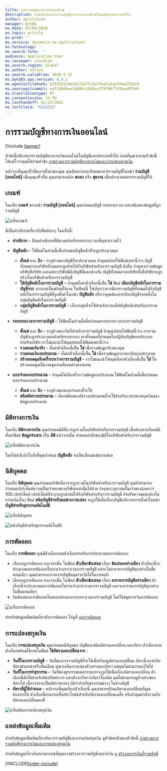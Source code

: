 ```yaml
---
title: การรวมบัญชีทางการเงินออนไลน์
description: หัวข้อนี้อธิบายการรวมบัญชีทางการเงินออนไลน์ในบัญชีแยกประเภททั่วไป
author: aprilolson
manager: AnnBe
ms.date: 07/09/2018
ms.topic: article
ms.prod: ''
ms.service: dynamics-ax-applications
ms.technology: ''
ms.search.form: ''
audience: Application User
ms.reviewer: roschlom
ms.search.region: Global
ms.author: aolson
ms.search.validFrom: 2018-5-31
ms.dyn365.ops.version: 8.0.1
ms.openlocfilehash: b25d52524d1b115a7513a73eafa1aef44e25562d
ms.sourcegitcommit: eaf330dbee1db96c20d5ac479f007747bea079eb
ms.translationtype: HT
ms.contentlocale: th-TH
ms.lasthandoff: 02/15/2021
ms.locfileid: "5212312"
---
```

# <a name="online-financial-consolidations"></a>การรวมบัญชีทางการเงินออนไลน์

[!include [banner](../includes/banner.md)]

หัวข้อนี้อธิบายการรวมบัญชีทางการเงินออนไลน์ในบัญชีแยกประเภททั่วไป ก่อนที่คุณจะอ่านหัวข้อนี้ ให้แน่ใจว่าคุณได้อ่านหัวข้อ [ภาพรวมการรวมบัญชีทางการเงินและการแปลงสกุลเงิน](financial-consolidations-currency-translation.md)

หลังจากที่คุณเสร็จสิ้นการตั้งค่าของคุณ คุณป้อนรายละเอียดของการรวมบัญชีในหน้า **รวมบัญชี [ออนไลน์]** เมื่อคุณเสร็จสิ้น คุณสามารถคลิก **ตกลง** หรือ **ชุดงาน** เพื่อประมวลผลการรวมบัญชีได้

## <a name="criteria"></a>เกณฑ์
ในแท็บ **เกณฑ์** ของหน้า **รวมบัญชี [ออนไลน์]** คุณกำหนดบัญชี รอบระยะเวลา และชนิดของข้อมูลที่ถูกรวมบัญชี

![แท็บเกณฑ์](./media/criteria-consolidate-online.png "แท็บเกณฑ์")

นี่เป็นคำอธิบายเกี่ยวกับฟิลด์ต่างๆ ในแท็บนี้:

- **คำอธิบาย** – ป้อนคำอธิบายที่ชัดเจนสำหรับรอบระยะเวลาที่คุณจะรวมไว้
- **บัญชีหลัก** – ใช้ฟิลด์ในส่วนนี้เพื่อกำหนดบัญชีหลักที่จะถูกประมวลผล

    - **ตั้งแต่** และ **ถึง** – ระบุช่วงของบัญชีที่จะประมวลผล ถ้าคุณปล่อยให้ฟิลด์เหล่านี้ว่าง บัญชีทั้งหมดจากบริษัททั้งหมดจะถูกย้ายไปยังบริษัทสำหรับการรวมบัญชี ดังนั้น ถ้าคุณจะรวมข้อมูลบริษัทสี่บริษัท และแต่ละบริษัทมีผังบัญชีที่แตกต่างกัน บัญชีทั้งหมดจากบริษัททั้งสี่บริษัทจะถูกสร้างในบริษัทสำหรับการรวมบัญชี
    - **ใช้บัญชีหลักในการรวมบัญชี** – ถ้าคุณตั้งค่าตัวเลือกนี้เป็น **ใช่** ฟิลด์ **เลือกบัญชีหลักในการรวมบัญชีจาก** จะกลายเป็นพร้อมใช้งาน ในฟิลด์นี้ ให้เลือกว่าควรมีการรวมบัญชีทั้งหมดไปยังบัญชีหลักในการรวมบัญชีที่ถูกตั้งค่าในหน้า **บัญชีหลัก** หรือว่าคุณต้องการเลือกบัญชีจากหนึ่งในกลุ่มบัญชีหลักในการรวมบัญชี
    - **กลุ่มบัญชีหลักในการรวมบัญชี** – เลือกกลุ่มที่จะใช้สำหรับการแม็ปบัญชีหลักสำหรับการรวมบัญชี

- **รอบระยะเวลาการรวมบัญชี** – ใช้ฟิลด์ในส่วนนี้เพื่อกำหนดรอบระยะเวลาการรวมบัญชี

    - **ตั้งแต่** และ **ถึง** – ระบุช่วงของวันที่สำหรับการรวมบัญชี ถ้าคุณปล่อยให้ฟิลด์นี้ว่าง การรวมบัญชีจะถูกประมวลผลสำหรับรอบระยะเวลาทั้งหมดที่กำหนดในปฏิทินบัญชีแยกประเภทสำหรับบริษัท เราไม่แนะนำให้คุณปล่อยให้ฟิลด์เหล่านี้ว่าง
    - **รวมยอดเงินจริง** – ตั้งค่าตัวเลือกนี้เป็น **ใช่** เพื่อรวมข้อมูลจริงของคุณ
    - **รวมยอดเงินงบประมาณ** – ตั้งค่าตัวเลือกนี้เป็น **ใช่** เพื่อรวมข้อมูลจากทะเบียนงบประมาณ
    - **สร้างยอดดุลอีกครั้งระหว่างการรวมบัญชี** – เราไม่แนะนำให้คุณตั้งค่าตัวเลือกนี้เป็น **ใช่** ให้สร้างยอดดุลเป็นงานชุดงานที่แยกต่างหากแทน

- **แบบจำลองงบประมาณ** – ถ้าคุณได้เลือกที่จะรวมข้อมูลงบประมาณ ใช้ฟิลด์ในส่วนนี้เพื่อกำหนดแบบจำลองงบประมาณ

    - **ตั้งแต่** และ **ถึง** – ระบุช่วงของแบบจำลองที่จะใช้
    - **ชนิดอัตรางบประมาณ** – เลือกชนิดของอัตรางบประมาณที่จะใช้สำหรับการแปลงสกุลเงินของข้อมูลงบประมาณ

## <a name="financial-dimensions"></a>มิติทางการเงิน
ในแท็บ **มิติทางการเงิน** คุณกำหนดมิติที่ควรถูกรวมในบริษัทสำหรับการรวมบัญชี เมื่อต้องการเลือกมิติ ตั้งค่าฟิลด์ **ข้อมูลจำเพาะ** เป็น **มิติ** แล้วจากนั้น กำหนดลำดับของมิติในบริษัทสำหรับการรวมบัญชี

![แท็บมิติทางการเงิน](./media/financial-dimensions-cons.png "แท็บมิติทางการเงิน")

โดยไม่คำนึงถึงใบสั่งที่คุณกำหนด **บัญชีหลัก** จะเป็นเซ็กเมนต์แรกเสมอ

## <a name="legal-entities"></a>นิติบุคคล
ในแท็บ **นิติบุคคล** คุณกำหนดบริษัทที่ควรจะถูกรวมในบริษัทสำหรับการรวมบัญชี คุณยังสามารถกำหนดเปอร์เซ็นต์ความเป็นเจ้าของของบริษัทเหล่านั้นได้ด้วย ถ้าคุณระบุความเป็นเจ้าของน้อยกว่า 100 เปอร์เซ็นต์ เปอร์เซ็นต์ที่ระบุจะถูกสะสมไปยังบริษัทสำหรับการรวมบัญชี สำหรับความแตกต่างในการแปลงใดๆ ฟิลด์ **ชนิดบัญชีสำหรับผลต่างการแปลง** จะถูกใช้เพื่อเลือกบัญชีหลักจากการตั้งค่าในหน้า **บัญชีสำหรับธุรกรรมอัตโนมัติ**

![แท็บนิติบุคคล](./media/legal-entities-cons.png "แท็บนิติบุคคล")

![หน้าบัญชีสำหรับธุรกรรมอัตโนมัติ](./media/accounts-for-automatic-cons.png "หน้าบัญชีสำหรับธุรกรรมอัตโนมัติ")

## <a name="elimination"></a>การตัดออก
ในแท็บ **การตัดออก** คุณมีตัวเลือกสามตัวเลือกสำหรับการประมวลผลการตัดออก:

- เลือกกฎการตัดออก และจากนั้น ในฟิลด์ **ตัวเลือกข้อเสนอ** เลือก **ข้อเสนออย่างเดียว** ตัวเลือกนี้จะประมวลผลการตัดออกในระหว่างกระบวนการรวมบัญชี แต่จะไม่ลงรายการบัญชีทุกอย่างในขั้นตอนเดียว คุณสามารถลงรายการบัญชีสมุดรายวันได้ในภายหลัง
- เลือกกฎการตัดออก และจากนั้น ในฟิลด์ **ตัวเลือกข้อเสนอ** เลือก **ลงรายการบัญชีอย่างเดียว** ตัวเลือกนี้จะประมวลผลการตัดออกในระหว่างกระบวนการรวมบัญชี และจะลงรายการบัญชีทุกอย่างในขั้นตอนเดียว
- รันข้อเสนอการตัดออกโดยแยกต่างหากจากกระบวนการรวมบัญชี โดยใช้สมุดรายวันการตัดออก

![แท็บการตัดออก](./media/elimination-cons-onl.png "แท็บการตัดออก")

สำหรับข้อมูลเพิ่มเติมเกี่ยวกับการตัดออก ให้ดูที่ [กฎการตัดออก](./elimination-rules.md)

## <a name="currency-translation"></a>การแปลงสกุลเงิน
ในแท็บ **การแปลงสกุลเงิน** คุณกำหนดนิติบุคคล บัญชีและชนิดอัตราแลกเปลี่ยน และอัตรา ตัวเลือกสามตัวเลือกพร้อมใช้งานในฟิลด์ **ใช้อัตราแลกเปลี่ยนจาก** :

- **วันที่ในการรวมบัญชี** – วันที่ของการรวมบัญชีที่จะใช้เพื่อเรียกดูอัตราแลกเปลี่ยน อัตรานี้จะเท่ากับอัตราตำแหน่งหรือสิ้นเดือน คุณจะเห็นการแสดงตัวอย่างของอัตรา แต่คุณไม่สามารถแก้ไขได้
- **วันที่ในการทำธุรกรรม** – วันที่ของธุรกรรมแต่ละรายการจะถูกใช้เพื่อเลือกอัตราแลกเปลี่ยน ตัวเลือกนี้มักใช้สำหรับสินทรัพย์ถาวร และมักจะเรียกว่าอัตราในอดีต คุณไม่สามารถดูตัวอย่างของอัตราได้ เนื่องจากจะเป็นอัตราหลายๆ อัตราสำหรับธุรกรรมต่างๆ ในช่วงบัญชี
- **อัตราที่ผู้ใช้กำหนด** – หลังจากที่คุณเลือกตัวเลือกนี้ คุณสามารถป้อนอัตราแลกเปลี่ยนที่คุณต้องการได้ ตัวเลือกนี้สามารถเป็นประโยชน์สำหรับอัตราแลกเปลี่ยนเฉลี่ย หรือถ้าคุณกำลังรวมกับอัตราแลกเปลี่ยนคงที่

![แท็บชนิดการแปลงสกุลเงิน](./media/currency-translation-cons-online.png "แท็บชนิดการแปลงสกุลเงิน")

## <a name="additional-resources"></a>แหล่งข้อมูลเพิ่มเติม

สำหรับข้อมูลเพิ่มเติมเกี่ยวกับการรวมบัญชีและการแปลสกุลเงิน ดูหัวข้อหลักของหัวข้อนี้ [ภาพรวมการรวมบัญชีทางการเงินและการแปลงสกุลเงิน](./financial-consolidations-currency-translation.md)

สำหรับข้อมูลเกี่ยวกับสถานการณ์ที่คุณอาจสร้างการรวมบัญชีงบการเงิน ดู [สร้างงบการเงินที่รวมบัญชี](./generating-consolidated-financial-statements.md)


[!INCLUDE[footer-include](../../includes/footer-banner.md)]